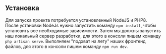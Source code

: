 ## Установка
Для запуска проекта потребуется установленный NodeJS и PHP8.
После установки NodeJs нужно запустить команду `npm install`, чтобы установить все необходимые зависимости.
Затем мы должны запустить наш локальный сервер разработки, для этого в консоли пишем команду `php artisan serve`.
Выполняем "подхват на лету" наших фронтенд файлов, для этого в консоли пишем команду `npm run dev`.
